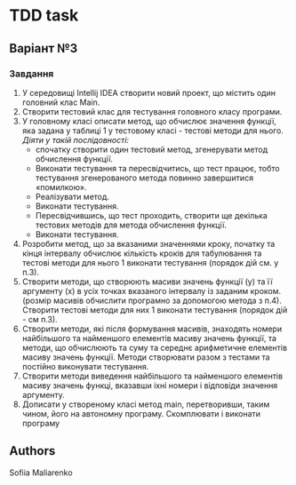 # TDD task
## Варіант №3
### Завдання

1. У середовищі Intellij IDEA створити новий проект, що містить один головний клас Мain.
2. Створити тестовий клас для тестування головного класу програми.
3. У головному класі описати метод, що обчислює значення функції, яка задана у таблиці 1 у тестовому класі - тестові методи для нього. _Діяти у такій послідовності:_
    - спочатку створити один тестовий метод, згенерувати метод обчислення функції.
    - Виконати тестування та пересвідчитись, що тест працює, тобто тестування згенерованого метода повинно завершитися «помилкою».
    - Реалізувати метод.
    - Виконати тестування.
    - Пересвідчившись, що тест проходить, створити ще декілька тестових методів для метода обчислення функції.
    - Виконати тестування.
4. ﻿﻿﻿Розробити метод, що за вказаними значеннями кроку, початку та кінця інтервалу обчислює кількість кроків для табулювання та тестові методи для нього 1 виконати тестування (порядок дій см. у п.3).
5. Створити методи, що створюють масиви значень функції (у) та її аргументу (х) в усіх точках вказаного інтервалу із заданим кроком. (розмір масивів обчислити програмно за допомогою метода з п.4). Створити тестові методи для них 1 виконати тестування (порядок дій - см п.3).
6. Створити методи, які після формування масивів, знаходять номери найбільшого та найменшого елементів масиву значень функції, та методи, що обчислюють та суму та середнє арифметичне елементів масиву значень функції. Методи створювати разом з тестами та постійно виконувати тестування.
7. Створити методи виведення найбільшого та найменшого елементів масиву значень функці, вказавши іхні номери і відповіди значення аргументу.
8. Дописати у створеному класі метод main, перетворивши, таким чином, його на автономну програму. Скомплювати і виконати програму
## Authors
Sofiia Maliarenko
